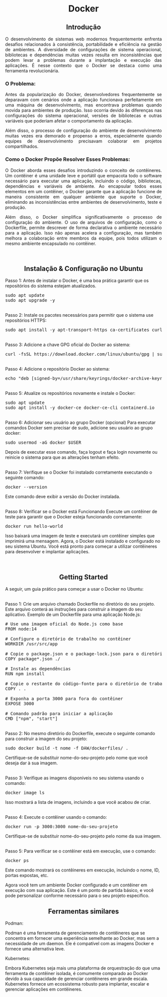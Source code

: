 <h1 align="center">Docker</h1>

<h2 align="center">Introdução</h2>

<p align="justify">O desenvolvimento de sistemas web modernos frequentemente enfrenta desafios relacionados à consistência, portabilidade e eficiência na gestão de ambientes. A diversidade de configurações de sistema operacional, bibliotecas e dependências muitas vezes resulta em inconsistências que podem levar a problemas durante a implantação e execução das aplicações. É nesse contexto que o Docker se destaca como uma ferramenta revolucionária.</p>

<h3>O Problema:</h3>

<p align="justify">Antes da popularização do Docker, desenvolvedores frequentemente se deparavam com cenários onde a aplicação funcionava perfeitamente em uma máquina de desenvolvimento, mas encontrava problemas quando movida para ambientes de produção. Isso ocorria devido às diferenças nas configurações do sistema operacional, versões de bibliotecas e outras variáveis que poderiam afetar o comportamento da aplicação.</p>

<p align="justify">Além disso, o processo de configuração do ambiente de desenvolvimento muitas vezes era demorado e propenso a erros, especialmente quando equipes de desenvolvimento precisavam colaborar em projetos compartilhados.</p>

<h3>Como o Docker Propõe Resolver Esses Problemas:</h3>

<p align="justify">O Docker aborda esses desafios introduzindo o conceito de contêineres. Um contêiner é uma unidade leve e portátil que empacota todo o software necessário para executar uma aplicação, incluindo o código, bibliotecas, dependências e variáveis de ambiente. Ao encapsular todos esses elementos em um contêiner, o Docker garante que a aplicação funcione de maneira consistente em qualquer ambiente que suporte o Docker, eliminando as inconsistências entre ambientes de desenvolvimento, teste e produção.</p>

<p align="justify">Além disso, o Docker simplifica significativamente o processo de configuração do ambiente. O uso de arquivos de configuração, como o Dockerfile, permite descrever de forma declarativa o ambiente necessário para a aplicação. Isso não apenas acelera a configuração, mas também melhora a colaboração entre membros da equipe, pois todos utilizam o mesmo ambiente encapsulado no contêiner.</p>

<br>
<h2 align="center">Instalação & Configuração no Ubuntu</h2>

Passo 1: Antes de instalar o Docker, é uma boa prática garantir que os repositórios do sistema estejam atualizados.

<pre>
sudo apt update
sudo apt upgrade -y
</pre>
<br>
Passo 2: Instale os pacotes necessários para permitir que o sistema use repositórios HTTPS:

<pre>sudo apt install -y apt-transport-https ca-certificates curl software-properties-common</pre>
<br>
Passo 3: Adicione a chave GPG oficial do Docker ao sistema:

<pre>
curl -fsSL https://download.docker.com/linux/ubuntu/gpg | sudo gpg --dearmor -o /usr/share/keyrings/docker-archive-keyring.gpg
</pre>
<br>
Passo 4: Adicione o repositório Docker ao sistema:

<pre>
echo "deb [signed-by=/usr/share/keyrings/docker-archive-keyring.gpg] https://download.docker.com/linux/ubuntu $(lsb_release -cs) stable" | sudo tee /etc/apt/sources.list.d/docker.list > /dev/null
</pre>
<br>
Passo 5: Atualize os repositórios novamente e instale o Docker:

<pre>
sudo apt update
sudo apt install -y docker-ce docker-ce-cli containerd.io
</pre>
<br>
Passo 6: Adicionar seu usuário ao grupo Docker (opcional)
Para executar comandos Docker sem precisar de sudo, adicione seu usuário ao grupo docker:

<pre>
sudo usermod -aG docker $USER
</pre>

Depois de executar esse comando, faça logout e faça login novamente ou reinicie o sistema para que as alterações tenham efeito.

<br>
Passo 7: Verifique se o Docker foi instalado corretamente executando o seguinte comando:

<pre>
docker --version
</pre>

Este comando deve exibir a versão do Docker instalada.

<br>
Passo 8: Verificar se o Docker está Funcionando
Execute um contêiner de teste para garantir que o Docker esteja funcionando corretamente:

<pre>
docker run hello-world
</pre>

Isso baixará uma imagem de teste e executará um contêiner simples que imprimirá uma mensagem.
Agora, o Docker está instalado e configurado no seu sistema Ubuntu. Você está pronto para começar a utilizar contêineres para desenvolver e implantar aplicações.

<br>
<h2 align="center">Getting Started</h2>

A seguir, um guia prático para começar a usar o Docker no Ubuntu:

<br>
Passo 1: Crie um arquivo chamado Dockerfile no diretório do seu projeto. Este arquivo conterá as instruções para construir a imagem do seu aplicativo. Exemplo de um Dockerfile para uma aplicação Node.js:

<pre>
# Use uma imagem oficial do Node.js como base
FROM node:14

# Configure o diretório de trabalho no contêiner
WORKDIR /usr/src/app

# Copie o package.json e o package-lock.json para o diretório de trabalho
COPY package*.json ./

# Instale as dependências
RUN npm install

# Copie o restante do código-fonte para o diretório de trabalho
COPY . .

# Exponha a porta 3000 para fora do contêiner
EXPOSE 3000

# Comando padrão para iniciar a aplicação
CMD ["npm", "start"]
</pre>

<br>
Passo 2: No mesmo diretório do Dockerfile, execute o seguinte comando para construir a imagem do seu projeto:

<pre>
sudo docker build -t nome -f DAW/dockerfiles/ .
</pre>
Certifique-se de substituir nome-do-seu-projeto pelo nome que você deseja dar à sua imagem.

<br>
Passo 3: Verifique as imagens disponíveis no seu sistema usando o comando:

<pre>
docker image ls
</pre>
Isso mostrará a lista de imagens, incluindo a que você acabou de criar.

<br>
Passo 4: Execute o contêiner usando o comando:

<pre>
docker run -p 3000:3000 nome-do-seu-projeto
</pre>
Certifique-se de substituir nome-do-seu-projeto pelo nome da sua imagem.

<br>
Passo 5: Para verificar se o contêiner está em execução, use o comando:

<pre>
docker ps
</pre>
Este comando mostrará os contêineres em execução, incluindo o nome, ID, portas expostas, etc.

Agora você tem um ambiente Docker configurado e um contêiner em execução com sua aplicação. Este é um ponto de partida básico, e você pode personalizar conforme necessário para o seu projeto específico.

<h2 align="center">Ferramentas similares</h2>

Podman:

Podman é uma ferramenta de gerenciamento de contêineres que se concentra em fornecer uma experiência semelhante ao Docker, mas sem a necessidade de um daemon. Ele é compatível com as imagens Docker e fornece uma alternativa leve.

Kubernetes:

Embora Kubernetes seja mais uma plataforma de orquestração do que uma ferramenta de contêiner isolada, é comumente comparado ao Docker devido à sua capacidade de gerenciar contêineres em grande escala. Kubernetes fornece um ecossistema robusto para implantar, escalar e gerenciar aplicações em contêineres.
